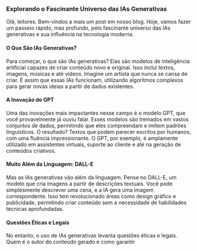 ### Explorando o Fascinante Universo das IAs Generativas

Olá, leitores. Bem-vindos a mais um post em nosso blog. Hoje, vamos fazer um passeio rápido, mas profundo, pelo fascinante universo das IAs generativas e sua influência na tecnologia moderna.

#### O Que São IAs Generativas?

Para começar, o que são IAs generativas? Elas são modelos de inteligência artificial capazes de criar conteúdo novo e original. Isso inclui textos, imagens, músicas e até vídeos. Imagine um artista que nunca se cansa de criar. É assim que essas IAs funcionam, utilizando algoritmos complexos para gerar novas ideias a partir de dados existentes. 

#### A Inovação do GPT

Uma das inovações mais impactantes nesse campo é o modelo GPT, que você provavelmente já ouviu falar. Esses modelos são treinados em vastos conjuntos de dados, permitindo que eles compreendam e imitem padrões linguísticos. O resultado? Textos que podem parecer escritos por humanos, com uma fluência impressionante. O GPT, por exemplo, é amplamente utilizado em assistentes virtuais, suporte ao cliente e até na geração de conteúdos criativos.

#### Muito Além da Linguagem: DALL-E

Mas as IAs generativas vão além da linguagem. Pense no DALL-E, um modelo que cria imagens a partir de descrições textuais. Você pode simplesmente descrever uma cena, e a IA gera uma imagem correspondente. Isso tem revolucionado áreas como design gráfico e publicidade, permitindo criar conteúdo sem a necessidade de habilidades técnicas aprofundadas.

#### Questões Éticas e Legais

No entanto, o uso de IAs generativas levanta questões éticas e legais. Quem é o autor do conteúdo gerado e como garantir
